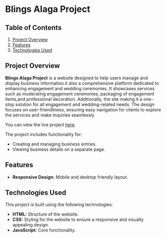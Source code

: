 # Blings Alaga Project

## Table of Contents
1. [Project Overview](#project-overview)
2. [Features](#features)
3. [Technologies Used](#technologies-used)


## Project Overview

 **Blings Alaga Project** is a website designed to help users manage and display business information.it also a comprehensive platform dedicated to enhancing engagement and wedding ceremonies. It showcases services such as moderating engagement ceremonies, packaging of engagement items,and professional decoration. Additionally, the site  making it a one-stop solution for all engagement and wedding-related needs. The design focuses on user-friendliness, ensuring easy navigation for clients to explore the services and make inquiries seamlessly

You can view the live project [here](http://ekele-thankgod.github.io/blings-alaga/).

The project includes functionality for:
- Creating and managing business entries.
- Viewing business details on a separate page.

## Features


- **Responsive Design:** Mobile and desktop friendly layout.

## Technologies Used

This project is built using the following technologies:

- **HTML:** Structure of the website.
- **CSS:** Styling for the website to ensure a responsive and visually appealing design.
- **JavaScript:** Core functionality.

